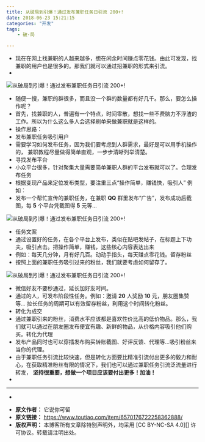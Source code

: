 ```yaml
---
title: 从破局到引爆！通过发布兼职任务日引流 200+!
date: 2018-06-23 15:21:15
categories: "开发"
tags:
	- 破·局

---
```


 *  现在在网上找兼职的人越来越多，想在闲余时间赚点零花钱。由此可发现，找兼职的用户也是很多的。那我们就可以通过招兼职的形式来引流。
 *  

![从破局到引爆！通过发布兼职任务日引流 200+!][200]

 *  随便一搜，兼职的群很多，而且没一个群的数量都有好几千。那么，要怎么操作呢？
 *  首先，找兼职的人，普遍有一个特点，时间零散，想找一些不费脑力不浮渣的工作。所以为什么这么多人会选择刷单来做兼职就是这样的。
 *  操作思路：
 *  发布兼职任务吸引用户
 *  需要学习如何发布任务，因为我们要考虑到人群需求，最好是可以用手机操作的， 兼职教程尽量做得简单直观，一步步清晰列举清楚。
 *  寻找发布平台
 *  小众平台很多，针对聚集大量需要简单兼职人群的平台发布就可以了。合理发布任务
 *  根据变现产品来定位发布类型，要注重三点“操作简单，赚钱快，吸引人” 例如：
 *  发布一个帮忙宣传的兼职任务，在兼职 **QQ** 群里发布“广告”，发布成功后截图，每 **5** 个平台凭截图得 **5** 元等...

![从破局到引爆！通过发布兼职任务日引流 200+!][200 1]

 *  任务文案
 *  通过设置好的任务，在各个平台上发布，类似在贴吧发帖子，在标题上下功夫，吸引点击。把操作简单，赚钱，这些核心内容表达出来
 *  例如：每天几分钟，月有好几百。动动手指头，每天赚点零花钱。留存粉丝
 *  按照上面的兼职任务吸引过来的粉丝，我们就要考虑如何留存了。

![从破局到引爆！通过发布兼职任务日引流 200+!][200 2]

 *  微信好友不要秒通过，延长加好友时间。
 *  通过的人，可发布阶段性任务。例如：邀请 **20** 人奖励 **10** 元，朋友圈集赞等... 拉长任务的周期可以有效留存粉丝，利用这个时间转化粉丝。
 *  转化为成交
 *  通过兼职引来的粉丝，消费水平应该都是喜欢性价比高的低价物品。那么，我们就可以通过在朋友圈发布便宜有趣、新鲜的物品，从价格内容吸引他们购买。转化为代理
 *  发布产品同时也可以穿插发布购买转账截图、好评反馈、代理等...吸引粉丝来当你的代理。
 *  由于兼职任务引流比较快速，但是转化方面要比精准引流付出更多的毅力和耐心，在获取精准粉丝有限的情况下，我们也可以通过兼职任务引流泛流量进行转发， **坚持很重要，想做一个项目应该要付出更多！加油！**
 *  

--------------------

 *  
    


[200]: /pro/os/crawler/M6B2-ANFB-VVFZ.jpg
[200 1]: /pro/os/crawler/VYRU-FZIV-FU7Z.jpg
[200 2]: /pro/os/crawler/IYR3-UB3I-FUNQ.jpg
 *  **原文作者：** 它说你可留
 *  **原文链接：** https://www.toutiao.com/item/6570176722258362888/
 *  **版权声明：** 本博客所有文章除特别声明外，均采用 [CC BY-NC-SA 4.0][] 许可协议。转载请注明出处。